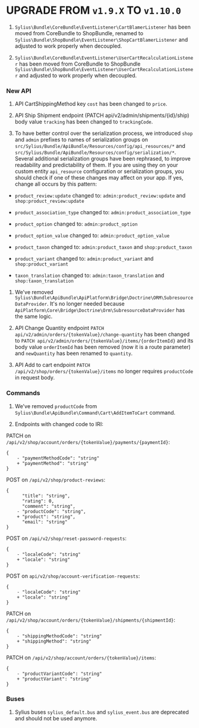 # UPGRADE FROM `v1.9.X` TO `v1.10.0`

1. `Sylius\Bundle\CoreBundle\EventListener\CartBlamerListener` has been moved from CoreBundle to ShopBundle, renamed to `Sylius\Bundle\ShopBundle\EventListener\ShopCartBlamerListener` and adjusted to work properly when decoupled.

1. `Sylius\Bundle\CoreBundle\EventListener\UserCartRecalculationListener` has been moved from CoreBundle to ShopBundle `Sylius\Bundle\ShopBundle\EventListener\UserCartRecalculationListener` and adjusted to work properly when decoupled.

### New API

1. API CartShippingMethod key `cost` has been changed to `price`.

1. API Ship Shipment endpoint (PATCH api/v2/admin/shipments/{id}/ship) body value `tracking` has been changed to `trackingCode`.

1. To have better control over the serialization process, we introduced `shop` and `admin` prefixes to names of serialization groups on `src/Sylius/Bundle/ApiBundle/Resources/config/api_resources/*` and `src/Sylius/Bundle/ApiBundle/Resources/config/serialization/*`.
   Several additional serialization groups have been rephrased, to improve readability and predictability of them.
   If you are using they on your custom entity `api_resource` configuration or serialization groups, you should check if one of these changes may affect on your app. If yes, change all occurs by this pattern:

- `product_review:update` changed to: `admin:product_review:update` and `shop:product_review:update`

- `product_association_type` changed to: `admin:product_association_type`

- `product_option` changed to: `admin:product_option`

- `product_option_value` changed to: `admin:product_option_value`

- `product_taxon` changed to: `admin:product_taxon` and `shop:product_taxon`

- `product_variant` changed to: `admin:product_variant` and `shop:product_variant`

- `taxon_translation` changed to: `admin:taxon_translation` and `shop:taxon_translation`

1. We've removed `Sylius\Bundle\ApiBundle\ApiPlatform\Bridge\Doctrine\ORM\SubresourceDataProvider`. It's no longer needed because `ApiPlatform\Core\Bridge\Doctrine\Orm\SubresourceDataProvider` has the same logic.

1. API Change Quantity endpoint `PATCH api/v2/admin/orders/{tokenValue}/change-quantity` has been changed to `PATCH api/v2/admin/orders/{tokenValue}/items/{orderItemId}` and its body value `orderItemId` has been removed (now it is a route parameter) and `newQuantity` has been renamed to `quantity`.

1. API Add to cart endpoint `PATCH /api/v2/shop/orders/{tokenValue}/items` no longer requires `productCode` in request body.

### Commands

1. We've removed `productCode` from `Sylius\Bundle\ApiBundle\Command\Cart\AddItemToCart` command.

1. Endpoints with changed code to IRI:

PATCH on `/api/v2/shop/account/orders/{tokenValue}/payments/{paymentId}`:

````
{
    - "paymentMethodCode": "string"
    + "paymentMethod": "string"
}
````

POST on `/api/v2/shop/product-reviews`:

````
{
      "title": "string",
      "rating": 0,
      "comment": "string",
    - "productCode": "string",
    + "product": "string",
      "email": "string"
}
````

POST on `/api/v2/shop/reset-password-requests`:

````
{
    - "localeCode": "string"
    + "locale": "string"
}
````


POST on `api/v2/shop/account-verification-requests`:

````
{
    - "localeCode": "string"
    + "locale": "string"
}
````

PATCH on `/api/v2/shop/account/orders/{tokenValue}/shipments/{shipmentId}`:

````
{
    - "shippingMethodCode": "string"
    + "shippingMethod": "string"
}
````

PATCH on `/api/v2/shop/account/orders/{tokenValue}/items`:

````
{
    - "productVariantCode": "string"
    + "productVariant": "string"
}
````

### Buses

1. Sylius buses `sylius_default.bus` and `sylius_event.bus` are deprecated and should not be used anymore.

